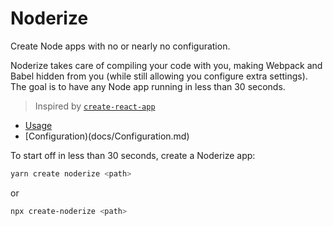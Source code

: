 # Noderize

Create Node apps with no or nearly no configuration.

Noderize takes care of compiling your code with you, making Webpack and Babel hidden from you (while still allowing you configure extra settings).
The goal is to have any Node app running in less than 30 seconds.

> Inspired by [`create-react-app`](https://github.com/facebook/create-react-app)

* [Usage](docs/Usage.md)
* [Configuration)(docs/Configuration.md)

To start off in less than 30 seconds, create a Noderize app:

```bash
yarn create noderize <path>
```

or

```bash
npx create-noderize <path>
```
